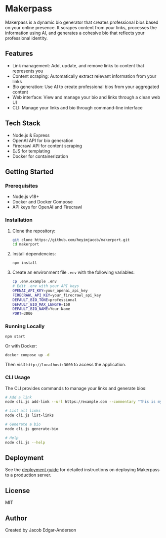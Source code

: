 # Makerpass

Makerpass is a dynamic bio generator that creates professional bios based on your online presence. It scrapes content from your links, processes the information using AI, and generates a cohesive bio that reflects your professional identity.

## Features

- Link management: Add, update, and remove links to content that represents you
- Content scraping: Automatically extract relevant information from your links
- Bio generation: Use AI to create professional bios from your aggregated content
- Web interface: View and manage your bio and links through a clean web UI
- CLI: Manage your links and bio through command-line interface

## Tech Stack

- Node.js & Express
- OpenAI API for bio generation
- Firecrawl API for content scraping
- EJS for templating
- Docker for containerization

## Getting Started

### Prerequisites

- Node.js v18+
- Docker and Docker Compose
- API keys for OpenAI and Firecrawl

### Installation

1. Clone the repository:
   ```bash
   git clone https://github.com/heyimjacob/makerport.git
   cd makerport
   ```

2. Install dependencies:
   ```bash
   npm install
   ```

3. Create an environment file `.env` with the following variables:
   ```bash
   cp .env.example .env
   # Edit .env with your API keys
   OPENAI_API_KEY=your_openai_api_key
   FIRECRAWL_API_KEY=your_firecrawl_api_key
   DEFAULT_BIO_TONE=professional
   DEFAULT_BIO_MAX_LENGTH=150
   DEFAULT_BIO_NAME=Your Name
   PORT=3000
   ```

### Running Locally

```bash
npm start
```

Or with Docker:

```bash
docker compose up -d
```

Then visit `http://localhost:3000` to access the application.

### CLI Usage

The CLI provides commands to manage your links and generate bios:

```bash
# Add a link
node cli.js add-link --url https://example.com --commentary "This is my personal website"

# List all links
node cli.js list-links

# Generate a bio
node cli.js generate-bio

# Help
node cli.js --help
```

## Deployment

See the [deployment guide](docs/deployment.md) for detailed instructions on deploying Makerpass to a production server.

## License

MIT

## Author

Created by Jacob Edgar-Anderson 